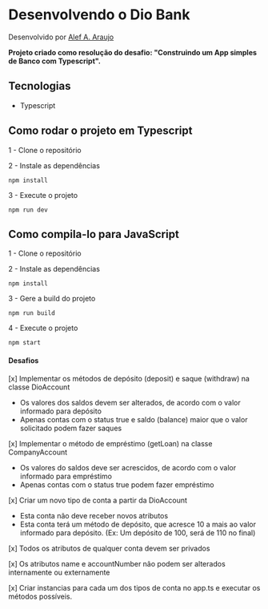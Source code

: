 # Desenvolvendo o Dio Bank 

Desenvolvido por [Alef A. Araujo](https://github.com/3alyef)

**<p>  Projeto criado como resolução do desafio: "Construindo um App simples de Banco com Typescript". </p>**

## Tecnologias

- Typescript

## Como rodar o projeto em Typescript

1 - Clone o repositório 


2 - Instale as dependências

    npm install

3 - Execute o projeto

    npm run dev

## Como compila-lo para JavaScript

1 - Clone o repositório

2 - Instale as dependências

    npm install

3 - Gere a build do projeto

    npm run build

4 - Execute o projeto

    npm start



#### Desafios
[x] Implementar os métodos de depósito (deposit) e saque (withdraw) na classe DioAccount
  - Os valores dos saldos devem ser alterados, de acordo com o valor informado para depósito
  - Apenas contas com o status true e saldo (balance) maior que o valor solicitado podem fazer saques

[x] Implementar o método de empréstimo (getLoan) na classe CompanyAccount
  - Os valores do saldos deve ser acrescidos, de acordo com o valor informado para empréstimo
  - Apenas contas com o status true podem fazer empréstimo

[x] Criar um novo tipo de conta a partir da DioAccount
  - Esta conta não deve receber novos atributos
  - Esta conta terá um método de depósito, que acresce 10 a mais ao valor informado para depósito. (Ex: Um depósito de 100, será de 110 no final)

[x] Todos os atributos de qualquer conta devem ser privados

[x] Os atributos name e accountNumber não podem ser alterados internamente ou externamente

[x] Criar instancias para cada um dos tipos de conta no app.ts e executar os métodos possíveis.



<script>
function copyText() {
  var copyText = document.getElementById("copyTarget");
  copyText.select();
  document.execCommand("copy");
  alert("Texto copiado para a área de transferência!");
}
</script>

